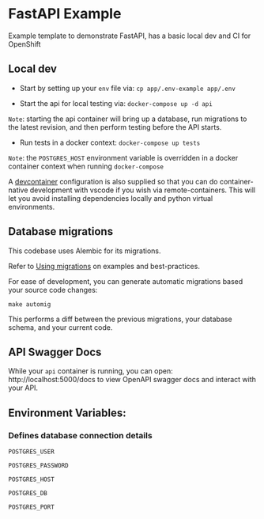 # FastAPI Example

Example template to demonstrate FastAPI, has a basic local dev and CI for OpenShift

## Local dev
* Start by setting up your `env` file via: `cp app/.env-example app/.env`

* Start the api for local testing via: `docker-compose up -d api`

`Note`: starting the api container will bring up a database, run migrations to the latest revision, and then perform testing before the API starts.

* Run tests in a docker context: `docker-compose up tests`

`Note`: the `POSTGRES_HOST` environment variable is overridden in a docker container context when running `docker-compose`

A [devcontainer](https://marketplace.visualstudio.com/items?itemName=ms-vscode-remote.remote-containers) configuration is also supplied so that you can do container-native development with vscode if you wish via remote-containers. This will let you avoid installing dependencies locally and python virtual environments.

## Database migrations
This codebase uses Alembic for its migrations.

Refer to [Using migrations](https://github.com/changeme/app/alembic/README.md) on examples and best-practices.

For ease of development, you can generate automatic migrations based your source code changes:

`make automig`

This performs a diff between the previous migrations, your database schema, and your current code.

## API Swagger Docs

While your `api` container is running, you can open: http://localhost:5000/docs to view OpenAPI swagger docs and interact with your API.

## Environment Variables:
### Defines database connection details
`POSTGRES_USER`

`POSTGRES_PASSWORD`

`POSTGRES_HOST`

`POSTGRES_DB`

`POSTGRES_PORT`